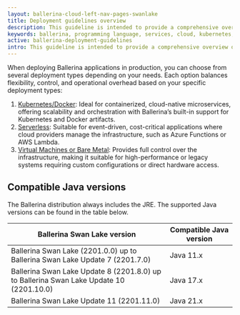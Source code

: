 ```yaml
---
layout: ballerina-cloud-left-nav-pages-swanlake
title: Deployment guidelines overview
description: This guideline is intended to provide a comprehensive overview of best practices and considerations when deploying Ballerina in a production environment. It covers deployment patterns, recommended configurations, Java compatibility, and security hardening tips to ensure your Ballerina applications run efficiently and securely. 
keywords: ballerina, programming language, services, cloud, kubernetes, docker
active: ballerina-deployment-guidelines
intro: This guideline is intended to provide a comprehensive overview of best practices and considerations when deploying Ballerina in a production environment. It covers deployment patterns, recommended configurations, Java compatibility, and security hardening tips to ensure your Ballerina applications run efficiently and securely. 
---
```


When deploying Ballerina applications in production, you can choose from several deployment types depending on your needs.
Each option balances flexibility, control, and operational overhead based on your specific deployment types:

1. [Kubernetes/Docker](/learn/k8s-deployment): Ideal for containerized, cloud-native microservices, offering scalability and orchestration with Ballerina’s built-in support for Kubernetes and Docker artifacts.
2. [Serverless](/learn/serverless-deployment): Suitable for event-driven, cost-critical applications where cloud providers manage the infrastructure, such as Azure Functions or AWS Lambda.
3. [Virtual Machines or Bare Metal](/learn/virtual-machine-deployment): Provides full control over the infrastructure, making it suitable for high-performance or legacy systems requiring custom configurations or direct hardware access.


## Compatible  Java versions

The Ballerina distribution always includes the JRE. The supported Java versions can be found in the table below.

| Ballerina Swan Lake version                                                             | Compatible Java version |
|-----------------------------------------------------------------------------------------|-------------------------|
| Ballerina Swan Lake (2201.0.0) up to Ballerina Swan Lake Update 7 (2201.7.0)            | Java 11.x               |
| Ballerina Swan Lake Update 8 (2201.8.0) up to Ballerina Swan Lake Update 10 (2201.10.0) | Java 17.x               |
| Ballerina Swan Lake Update 11 (2201.11.0)                                               | Java 21.x               |
